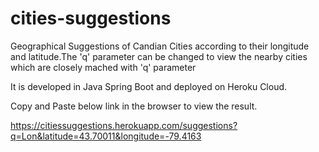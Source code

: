 # cities-suggestions

Geographical Suggestions of Candian Cities according to their longitude and latitude.The 'q' parameter can be changed to view the nearby cities which are closely mached with 'q' parameter 

It is developed in Java Spring Boot and deployed on Heroku Cloud. 

Copy and Paste below link in the browser to view the result.

https://citiessuggestions.herokuapp.com/suggestions?q=Lon&latitude=43.70011&longitude=-79.4163

